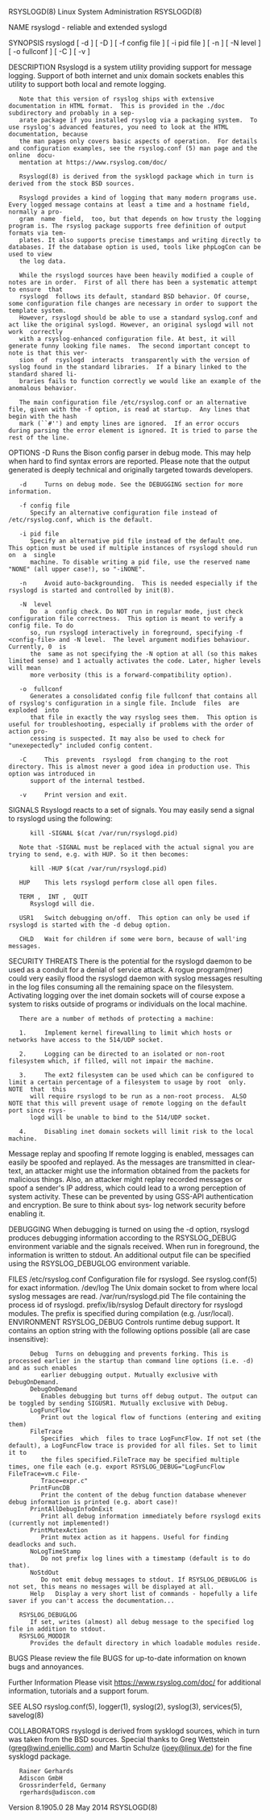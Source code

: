 RSYSLOGD(8)							  Linux System Administration							   RSYSLOGD(8)

NAME
       rsyslogd - reliable and extended syslogd

SYNOPSIS
       rsyslogd [ -d ] [ -D ] [ -f config file ] [ -i pid file ] [ -n ] [ -N level ] [ -o fullconf ] [ -C ] [ -v ]

DESCRIPTION
       Rsyslogd	 is  a system utility providing support for message logging.  Support of both internet and unix domain sockets enables this utility to support
       both local and remote logging.

       Note that this version of rsyslog ships with extensive documentation in HTML format.  This is provided in the ./doc subdirectory and probably in a sep‐
       arate package if you installed rsyslog via a packaging system.  To use rsyslog's advanced features, you need to look at the HTML documentation, because
       the man pages only covers basic aspects of operation.  For details and configuration examples, see the rsyslog.conf (5) man page and the	 online	 docu‐
       mentation at https://www.rsyslog.com/doc/

       Rsyslogd(8) is derived from the sysklogd package which in turn is derived from the stock BSD sources.

       Rsyslogd provides a kind of logging that many modern programs use.  Every logged message contains at least a time and a hostname field, normally a pro‐
       gram  name  field,  too, but that depends on how trusty the logging program is. The rsyslog package supports free definition of output formats via tem‐
       plates. It also supports precise timestamps and writing directly to databases. If the database option is used, tools like phpLogCon can be used to view
       the log data.

       While the rsyslogd sources have been heavily modified a couple of notes are in order.  First of all there has been a systematic attempt to ensure  that
       rsyslogd	 follows its default, standard BSD behavior. Of course, some configuration file changes are necessary in order to support the template system.
       However, rsyslogd should be able to use a standard syslog.conf and act like the original syslogd. However, an original syslogd will not work  correctly
       with a rsyslog-enhanced configuration file. At best, it will generate funny looking file names.	The second important concept to note is that this ver‐
       sion  of	 rsyslogd  interacts  transparently with the version of syslog found in the standard libraries.	 If a binary linked to the standard shared li‐
       braries fails to function correctly we would like an example of the anomalous behavior.

       The main configuration file /etc/rsyslog.conf or an alternative file, given with the -f option, is read at startup.  Any lines that begin with the hash
       mark (``#'') and empty lines are ignored.  If an error occurs during parsing the error element is ignored. It is tried to parse the rest of the line.

OPTIONS
       -D     Runs the Bison config parser in debug mode. This may help when hard to find syntax errors are reported. Please note that the output generated is
	      deeply technical and originally targeted towards developers.

       -d     Turns on debug mode. See the DEBUGGING section for more information.

       -f config file
	      Specify an alternative configuration file instead of /etc/rsyslog.conf, which is the default.

       -i pid file
	      Specify an alternative pid file instead of the default one.  This option must be used if multiple instances of rsyslogd should run on  a	single
	      machine. To disable writing a pid file, use the reserved name "NONE" (all upper case!), so "-iNONE".

       -n     Avoid auto-backgrounding.	 This is needed especially if the rsyslogd is started and controlled by init(8).

       -N  level
	      Do  a  config check. Do NOT run in regular mode, just check configuration file correctness.  This option is meant to verify a config file. To do
	      so, run rsyslogd interactively in foreground, specifying -f <config-file> and -N level.  The level argument modifies behaviour. Currently, 0  is
	      the  same as not specifying the -N option at all (so this makes limited sense) and 1 actually activates the code. Later, higher levels will mean
	      more verbosity (this is a forward-compatibility option).

       -o  fullconf
	      Generates a consolidated config file fullconf that contains all of rsyslog's configuration in a single file. Include  files  are	exploded  into
	      that file in exactly the way rsyslog sees them.  This option is useful for troubleshooting, especially if problems with the order of action pro‐
	      cessing is suspected. It may also be used to check for "unexepectedly" included config content.

       -C     This  prevents  rsyslogd	from changing to the root directory. This is almost never a good idea in production use. This option was introduced in
	      support of the internal testbed.

       -v     Print version and exit.

SIGNALS
       Rsyslogd reacts to a set of signals.  You may easily send a signal to rsyslogd using the following:

	      kill -SIGNAL $(cat /var/run/rsyslogd.pid)

       Note that -SIGNAL must be replaced with the actual signal you are trying to send, e.g. with HUP. So it then becomes:

	      kill -HUP $(cat /var/run/rsyslogd.pid)

       HUP    This lets rsyslogd perform close all open files.

       TERM ,  INT ,  QUIT
	      Rsyslogd will die.

       USR1   Switch debugging on/off.	This option can only be used if rsyslogd is started with the -d debug option.

       CHLD   Wait for children if some were born, because of wall'ing messages.

SECURITY THREATS
       There is the potential for the rsyslogd daemon to be used as a conduit for a denial of service attack.  A rogue program(mer) could  very	 easily	 flood
       the  rsyslogd  daemon with syslog messages resulting in the log files consuming all the remaining space on the filesystem.  Activating logging over the
       inet domain sockets will of course expose a system to risks outside of programs or individuals on the local machine.

       There are a number of methods of protecting a machine:

       1.     Implement kernel firewalling to limit which hosts or networks have access to the 514/UDP socket.

       2.     Logging can be directed to an isolated or non-root filesystem which, if filled, will not impair the machine.

       3.     The ext2 filesystem can be used which can be configured to limit a certain percentage of a filesystem to usage by root  only.   NOTE  that  this
	      will require rsyslogd to be run as a non-root process.  ALSO NOTE that this will prevent usage of remote logging on the default port since rsys‐
	      logd will be unable to bind to the 514/UDP socket.

       4.     Disabling inet domain sockets will limit risk to the local machine.

   Message replay and spoofing
       If  remote  logging  is enabled, messages can easily be spoofed and replayed.  As the messages are transmitted in clear-text, an attacker might use the
       information obtained from the packets for malicious things. Also, an attacker might replay recorded messages or spoof  a	 sender's  IP  address,	 which
       could lead to a wrong perception of system activity. These can be prevented by using GSS-API authentication and encryption. Be sure to think about sys‐
       log network security before enabling it.

DEBUGGING
       When  debugging	is  turned on using the -d option, rsyslogd produces debugging information according to the RSYSLOG_DEBUG environment variable and the
       signals received. When run in foreground, the information is written to stdout. An additional output file can be specified using	 the  RSYSLOG_DEBUGLOG
       environment variable.

FILES
       /etc/rsyslog.conf
	      Configuration file for rsyslogd.	See rsyslog.conf(5) for exact information.
       /dev/log
	      The Unix domain socket to from where local syslog messages are read.
       /var/run/rsyslogd.pid
	      The file containing the process id of rsyslogd.
       prefix/lib/rsyslog
	      Default directory for rsyslogd modules. The prefix is specified during compilation (e.g. /usr/local).
ENVIRONMENT
       RSYSLOG_DEBUG
	      Controls runtime debug support. It contains an option string with the following options possible (all are case insensitive):

	      Debug  Turns on debugging and prevents forking. This is processed earlier in the startup than command line options (i.e. -d) and as such enables
		     earlier debugging output. Mutually exclusive with DebugOnDemand.
	      DebugOnDemand
		     Enables debugging but turns off debug output. The output can be toggled by sending SIGUSR1. Mutually exclusive with Debug.
	      LogFuncFlow
		     Print out the logical flow of functions (entering and exiting them)
	      FileTrace
		     Specifies	which  files to trace LogFuncFlow. If not set (the default), a LogFuncFlow trace is provided for all files. Set to limit it to
		     the files specified.FileTrace may be specified multiple times, one file each (e.g. export RSYSLOG_DEBUG="LogFuncFlow FileTrace=vm.c File‐
		     Trace=expr.c"
	      PrintFuncDB
		     Print the content of the debug function database whenever debug information is printed (e.g. abort case)!
	      PrintAllDebugInfoOnExit
		     Print all debug information immediately before rsyslogd exits (currently not implemented!)
	      PrintMutexAction
		     Print mutex action as it happens. Useful for finding deadlocks and such.
	      NoLogTimeStamp
		     Do not prefix log lines with a timestamp (default is to do that).
	      NoStdOut
		     Do not emit debug messages to stdout. If RSYSLOG_DEBUGLOG is not set, this means no messages will be displayed at all.
	      Help   Display a very short list of commands - hopefully a life saver if you can't access the documentation...

       RSYSLOG_DEBUGLOG
	      If set, writes (almost) all debug message to the specified log file in addition to stdout.
       RSYSLOG_MODDIR
	      Provides the default directory in which loadable modules reside.

BUGS
       Please review the file BUGS for up-to-date information on known bugs and annoyances.

Further Information
       Please visit https://www.rsyslog.com/doc/ for additional information, tutorials and a support forum.

SEE ALSO
       rsyslog.conf(5), logger(1), syslog(2), syslog(3), services(5), savelog(8)

COLLABORATORS
       rsyslogd is derived from sysklogd sources, which in turn was taken from the BSD sources. Special thanks to Greg Wettstein (greg@wind.enjellic.com)  and
       Martin Schulze (joey@linux.de) for the fine sysklogd package.

       Rainer Gerhards
       Adiscon GmbH
       Grossrinderfeld, Germany
       rgerhards@adiscon.com

Version 8.1905.0							  28 May 2014								   RSYSLOGD(8)
